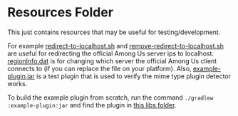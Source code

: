 # Resources Folder

This just contains resources that may be useful for testing/development.

For example [redirect-to-localhost.sh][redirect] and [remove-redirect-to-localhost.sh][no-redirect] are useful for redirecting the official Among Us server ips to localhost. [regionInfo.dat][regionFile] is for changing which server the official Among Us client connects to (if you can replace the file on your platform). Also, [example-plugin.jar][examplePlugin] is a test plugin that is used to verify the mime type plugin detector works.

To build the example plugin from scratch, run the command `./gradlew :example-plugin:jar` and find the plugin in [this libs folder][example-plugin-libs].

[redirect]: redirect-to-localhost.sh
[no-redirect]: remove-redirect-to-localhost.sh
[regionFile]: regionInfo.dat
[examplePlugin]: example-plugin.jar
[example-plugin-libs]: ../example-plugin/build/libs/